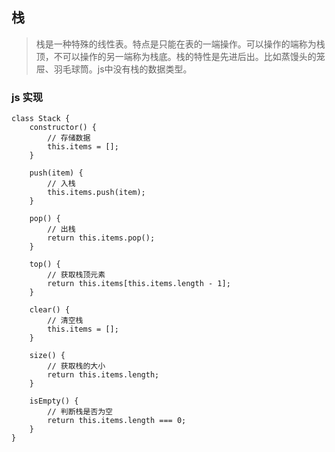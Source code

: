 ## 栈
> 栈是一种特殊的线性表。特点是只能在表的一端操作。可以操作的端称为栈顶，不可以操作的另一端称为栈底。栈的特性是先进后出。比如蒸馒头的笼屉、羽毛球筒。js中没有栈的数据类型。

### js 实现
```
class Stack {
	constructor() {
		// 存储数据
		this.items = [];
	}

	push(item) {
		// 入栈
		this.items.push(item);
	}

	pop() {
		// 出栈
		return this.items.pop();
	}

	top() {
		// 获取栈顶元素
		return this.items[this.items.length - 1];
	}

	clear() {
		// 清空栈
		this.items = [];
	}

	size() {
		// 获取栈的大小
		return this.items.length;
	}

	isEmpty() {
		// 判断栈是否为空
		return this.items.length === 0;
	}
}
```
